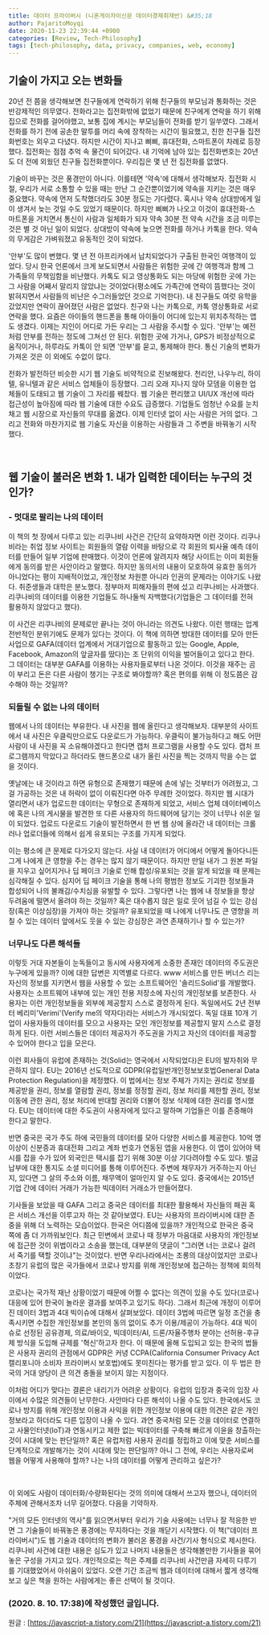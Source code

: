 ```yaml
---
title: 데이터 프라이버시 (니혼게이자이신문 데이터경제취재반) &#35;18
author: PajaritoMoyqi
date: 2020-11-23 22:39:44 +0900
categories: [Review, Tech-Philosophy]
tags: [tech-philosophy, data, privacy, companies, web, economy]
---
```


## 기술이 가지고 오는 변화들

20년 전 쯤을 생각해보면 친구들에게 연락하기 위해 친구들의 부모님과 통화하는 것은 반강제적인 의무였다. 전화라고는 집전화밖에 없었기 때문에 친구에게 연락을 하기 위해 집으로 전화를 걸어야했고, 보통 집에 계시는 부모님들이 전화를 받기 일쑤였다. 그래서 전화를 하기 전에 공손한 말투를 머리 속에 장착하는 시간이 필요했고, 친한 친구들 집전화번호는 외우고 다녔다. 하지만 시간이 지나고 삐삐, 휴대전화, 스마트폰이 차례로 등장했다. 집전화는 점점 추억 속 물건이 되어갔다. 내 기억에 남아 있는 집전화번호는 20년도 더 전에 외웠던 친구들 집전화뿐이다. 우리집은 몇 년 전 집전화를 없앴다.

기술이 바꾸는 것은 풍경만이 아니다. 이를테면 '약속'에 대해서 생각해보자. 집전화 시절, 우리가 서로 소통할 수 있을 때는 만난 그 순간뿐이었기에 약속을 지키는 것은 매우 중요했다. 약속에 먼저 도착했더라도 30분 정도는 기다렸다. 혹시나 약속 상대방에게 일이 생겨서 늦는 것일 수도 있었기 때문이다. 하지만 삐삐가 나오고 이것이 휴대전화-스마트폰을 거치면서 통신이 사람과 일체화가 되자 약속 30분 전 약속 시간을 조금 미루는 것은 별 것 아닌 일이 되었다. 상대방이 약속에 늦으면 전화를 하거나 카톡을 한다. 약속의 무게감은 가벼워졌고 유동적인 것이 되었다.

'안부'도 많이 변했다. 몇 년 전 아프리카에서 납치되었다가 구출된 한국인 여행객이 있었다. 당시 한국 언론에서 크게 보도되면서 사람들은 위험한 곳에 간 여행객과 함께 그 가족들의 무책임함을 비난했다. 카톡도 되고 영상통화도 되는 마당에 위험한 곳에 가는 그 사람을 어째서 말리지 않았냐는 것이었다(평소에도 가족간에 연락이 뜸했다는 것이 밝혀지면서 사람들의 비난은 수그러들었던 것으로 기억한다). 내 친구들도 여럿 유학을 갔었지만 연락이 끊어졌던 사람은 없었다. 친구와 나는 카톡으로, 카톡 영상통화로 서로 연락을 했다. 요즘은 아이들의 핸드폰을 통해 아이들이 어디에 있는지 위치추적하는 앱도 생겼다. 이제는 지인이 어디로 가든 우리는 그 사람을 주시할 수 있다. '안부'는 예전처럼 안부를 전하는 정도에 그쳐선 안 된다. 위험한 곳에 가거나, GPS가 비정상적으로 움직이거나, 하루라도 카톡이 안 되면 '안부'를 묻고, 통제해야 한다. 통신 기술의 변화가 가져온 것은 이 외에도 수없이 많다.

전화가 발전하던 비슷한 시기 웹 기술도 비약적으로 진보해왔다. 천리안, 나우누리, 하이텔, 유니텔과 같은 서비스 업체들이 등장했다. 그리 오래 지나지 않아 모뎀을 이용한 업체들이 도태되고 웹 기술이 그 자리를 꿰찼다. 웹 기술은 편리했고 UI/UX 개선에 따라 접근성이 높아짐에 따라 웹 기술에 대한 수요도 급증했다. 기업들도 엄청난 수요를 눈치채고 웹 시장으로 자신들의 무대를 옮겼다. 이제 인터넷 없이 사는 사람은 거의 없다. 그리고 전화와 마찬가지로 웹 기술도 자신을 이용하는 사람들과 그 주변을 바꿔놓기 시작했다.

<br>

## 웹 기술이 불러온 변화 1. 내가 입력한 데이터는 누구의 것인가?

### - 멋대로 팔리는 나의 데이터

이 책의 첫 장에서 다루고 있는 리쿠나비 사건은 간단히 요약하자면 이런 것이다. 리쿠나비라는 취업 정보 사이트는 회원들의 열람 이력을 바탕으로 각 회원의 퇴사율 예측 데이터를 만들어 일부 기업에 판매했다. 이것이 언론에 알려지자 해당 사이트는 이미 회원들에게 동의를 받은 사안이라고 말했다. 하지만 동의서의 내용이 모호하여 유효한 동의가 아니었다는 평이 지배적이었고, 개인정보 차원뿐 아니라 인권의 문제라는 이야기도 나왔다. 취준생들과 대학은 분노했다. 정부마저 피해자들의 편에 섰고 리쿠나비는 사과했다. 리쿠나비의 데이터를 이용한 기업들도 하나둘씩 자백했다(기업들은 그 데이터를 전혀 활용하지 않았다고 했다).

이 사건은 리쿠나비의 문제로만 끝나는 것이 아니라는 의견도 나왔다. 이런 행태는 업계 전반적인 분위기에도 문제가 있다는 것이다. 이 책에 의하면 방대한 데이터를 모아 만든 사업으로 GAFA(데이터 업계에서 거대기업으로 활동하고 있는 Google, Apple, Facebook, Amazon의 앞글자를 땄다)는 조 단위의 이익을 벌어들이고 있다고 한다. 그 데이터는 대부분 GAFA를 이용하는 사용자들로부터 나온 것이다. 이것을 재주는 곰이 부리고 돈은 다른 사람이 챙기는 구조로 봐야할까? 혹은 편의를 위해 이 정도쯤은 감수해야 하는 것일까?

### 되돌릴 수 없는 나의 데이터

웹에서 나의 데이터는 부유한다. 내 사진을 웹에 올린다고 생각해보자. 대부분의 사이트에서 내 사진은 우클릭만으로도 다운로드가 가능하다. 우클릭이 불가능하다고 해도 어떤 사람이 내 사진을 꼭 소유해야겠다고 한다면 캡처 프로그램을 사용할 수도 있다. 캡처 프로그램까지 막았다고 하더라도 핸드폰으로 내가 올린 사진을 찍는 것까지 막을 수는 없을 것이다.

옛날에는 내 것이라고 하면 유형으로 존재했기 때문에 손에 넣는 것부터가 어려웠고, 그걸 가공하는 것은 내 허락이 없이 이뤄진다면 아주 무례한 것이었다. 하지만 웹 시대가 열리면서 내가 업로드한 데이터는 무형으로 존재하게 되었고, 서비스 업체 데이터베이스에 혹은 나의 게시물을 발견한 또 다른 사용자의 하드웨어에 담기는 것이 너무나 쉬운 일이 되었다. 업로드 다운로드 기술이 발전하면서 한 번 웹 상에 올라간 내 데이터는 크롤러나 업로더들에 의해서 쉽게 유포되는 구조를 가지게 되었다.

이는 평소에 큰 문제로 다가오지 않는다. 사실 내 데이터가 어디에서 어떻게 돌아다니든 그게 나에게 큰 영향을 주는 경우는 많지 않기 때문이다. 하지만 만일 내가 그 원본 파일을 지우고 싶어지거나 딥 페이크 기술로 인해 합성/유포되는 것을 알게 되었을 때 문제는 심각해질 수 있다. 심지어 딥 페이크 기술을 통해 나의 평범한 정보도 기괴한 정보들과 합성되어 나의 불쾌감/수치심을 유발할 수 있다. 그렇다면 나는 웹에 내 정보들을 항상 두려움에 떨면서 올려야 하는 것일까? 혹은 대수롭지 않은 일로 웃어 넘길 수 있는 강심장(혹은 이상심장)을 가져야 하는 것일까? 유포되었을 때 나에게 너무나도 큰 영향을 끼칠 수 있는 데이터 앞에서도 웃을 수 있는 강심장은 과연 존재하기나 할 수 있는가?

### 너무나도 다른 해석들

이렇듯 거대 자본들이 눈독들이고 동시에 사용자에게 소중한 존재인 데이터의 주도권은 누구에게 있을까? 이에 대한 답변은 지역별로 다르다. www 서비스를 만든 버너스 리는 자신의 정보를 지키면서 웹을 사용할 수 있는 소프트웨어인 '솔리드Solid'를 개발했다. 사용자는 소프트웨어 내부에 있는 개인 전용 저장소에 자신의 개인정보를 보존한다. 사용자는 이런 개인정보들을 외부에 제공할지 스스로 결정하게 된다. 독일에서도 2년 전부터 베리미'Verimi'(Verify me의 약자다)라는 서비스가 개시되었다. 독일 대표 10개 기업이 사용자들의 데이터를 모으고 사용자는 모인 개인정보를 제공할지 말지 스스로 결정하게 된다. 이런 서비스들은 데이터 제공자가 주도권을 가지고 자신의 데이터를 제공할 수 있어야 한다고 입을 모은다.

이런 회사들이 유럽에 존재하는 것(Solid는 영국에서 시작되었다)은 EU의 발자취와 무관하지 않다. EU는 2016년 선도적으로 GDPR(유럽일반개인정보보호법General Data Protection Regulation)을 제정했다. 이 법에서는 정보 주체가 가지는 권리로 정보를 제공받을 권리, 정보를 열람할 권리, 정보를 정정할 권리, 정보 처리를 제한할 권리, 정보 이동에 관한 권리, 정보 처리에 반대할 권리와 더불어 정보 삭제에 대한 권리를 명시했다. EU는 데이터에 대한 주도권이 사용자에게 있다고 말하며 기업들은 이를 존중해야 한다고 말한다.

반면 중국은 국가 주도 하에 국민들의 데이터를 모아 다양한 서비스를 제공한다. 10억 명 이상이 신분증과 휴대전화 그리고 계좌 번호가 연동된 앱을 사용한다. 이 앱이 있어야 택시를 잡을 수가 있어 외국인은 택시를 잡기 위해 30분 이상 기다려야할 수도 있다. 벌금 납부에 대한 통지도 소셜 미디어를 통해 이루어진다. 주변에 채무자가 거주하는지 아닌지, 있다면 그 살의 주소와 이름, 채무액이 얼마인지 알 수도 있다. 중국에서는 2015년 기업 간에 데이터 거래가 가능한 빅데이터 거래소가 만들어졌다.

기사들을 보았을 때 GAFA 그리고 중국은 데이터를 최대한 활용해서 자신들의 패권 혹은 서비스 개선을 이루고자 하는 것 같아보였다. EU는 사용자의 프라이버시에 대한 존중을 위해 더 노력하는 모습이었다. 한국은 어디쯤에 있을까? 개인적으로 한국은 중국 쪽에 좀 더 가까워보인다. 최근 민변에서 코로나 때 정부가 마음대로 사용자의 개인정보에 접근한 것이 위법이라고 소송을 했는데, 대부분의 댓글이 "그러면 너는 코로나 걸려서 죽기를 택할 것이냐"는 것이었다. 반면 우리나라에서는 조롱의 대상이었지만 코로나 초창기 유럽의 많은 국가들에서 코로나 방지를 위해 개인정보에 접근하는 정책에 회의적이었다.

코로나는 국가적 재난 상황이었기 때문에 어쩔 수 없다는 의견이 있을 수도 있다(코로나 대응에 있어 한국이 놀라운 결과를 보여주고 있기도 하다). 그래서 최근에 개정이 이루어진 데이터 3법과 4대 빅이슈에 대해서 살펴보았다. 데이터 3법에 따르면 일정 조건을 충족시키면 수집한 개인정보를 본인의 동의 없이도 추가 이용/제공이 가능하다. 4대 빅이슈로 선정된 공유경제, 의료/바이오, 빅데이터/AI, 드론/자율주행차 분야는 선허용-후규제 방식을 도입해 규제를 '혁신'하고자 한다. 이 때문에 올해 도입되고 있는 한국의 법들은 사용자 권리의 관점에서 GDPR은 커녕 CCPA(California Consumer Privacy Act캘리포니아 소비자 프라이버시 보호법)에도 못미친다는 평가를 받고 있다. 이 두 법은 한국의 거대 양당이 큰 의견 충돌을 보이지 않는 지점이다.

이처럼 어디가 맞다는 결론은 내리기가 어려운 상황이다. 유럽의 입장과 중국의 입장 사이에서 수많은 의견들이 난무한다. 사안마다 다른 해석이 나올 수도 있다. 한국에서도 코로나 방지를 위해 개인정보 이용과 사익을 위한 개인정보 이용에 대한 의견은 같은 개인정보라고 하더라도 다른 입장이 나올 수 있다. 과연 중국처럼 모든 것을 데이터로 연결하고 사물인터넷(IoT)과 연동시키고 제한 없는 빅데이터를 구축해 빠르게 이윤을 창출하는 것이 시대에 맞는 판단일까? 혹은 유럽처럼 사용자 권리를 정립하고 이에 맞춘 서비스를 단계적으로 개발해가는 것이 시대에 맞는 판단일까? 아니 그 전에, 우리는 사용자로써 웹을 어떻게 사용해야 할까? 나는 나의 데이터를 어떻게 관리하고 싶은가?

<br>

이 외에도 사람이 데이터화/수량화된다는 것의 의미에 대해서 쓰고자 했으나, 데이터의 주체에 관해서조차 너무 길어졌다. 다음을 기약하자.

"거의 모든 인터넷의 역사"를 읽으면서부터 우리가 기술 사용에는 너무나 잘 적응한 반면 그 기술들이 바꿔놓은 풍경에는 무지하다는 것을 깨닫기 시작했다. 이 책("데이터 프라이버시")도 웹 기술과 데이터의 변화가 불러온 풍경을 사건/기사 형식으로 제시한다. 리쿠나비 사건에 대한 내용은 심도가 있고 나머지 내용들은 생각해볼만한 기사들을 묶어놓은 구성을 가지고 있다. 개인적으로는 적은 주제를 리쿠나비 사건만큼 자세히 다루기를 기대했었어서 아쉬움이 있었다. 오랜 기간 조금씩 웹과 데이터에 대해서 짧게 생각해보고 싶은 책을 원하는 사람에게는 좋은 선택이 될 것이다.

### (2020. 8. 10. 17:38)에 작성했던 글입니다.

원글 : [https://javascript-a.tistory.com/21](https://javascript-a.tistory.com/21)
